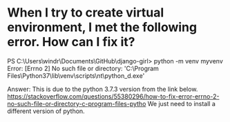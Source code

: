 # When I try to create virtual environment, I met the following error.  How can I fix it? 
PS C:\Users\windr\Documents\GitHub\django-girl> python -m venv myvenv
Error: [Errno 2] No such file or directory: 'C:\\Program
Files\\Python37\\lib\\venv\\scripts\\nt\\python_d.exe'

Answer: This is due to the python 3.7.3 version from the link below.
https://stackoverflow.com/questions/55380296/how-to-fix-error-errno-2-no-such-file-or-directory-c-program-files-pytho
We just need to install a different version of python.